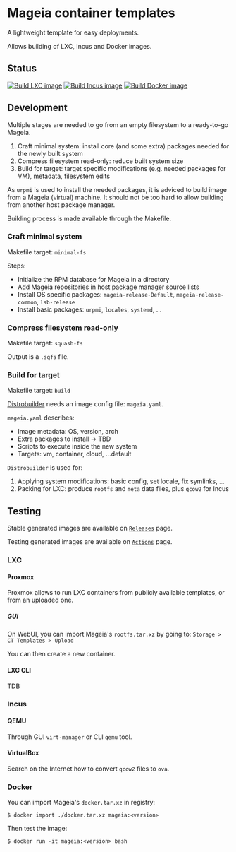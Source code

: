 # Mageia container templates
A lightweight template for easy deployments.

Allows building of LXC, Incus and Docker images.

## Status
[![Build LXC image](https://github.com/Chiogros/image-mageia/actions/workflows/build-lxc-image.yaml/badge.svg)](https://github.com/Chiogros/image-mageia/actions/workflows/build-lxc-image.yaml)
[![Build Incus image](https://github.com/Chiogros/image-mageia/actions/workflows/build-incus-image.yaml/badge.svg)](https://github.com/Chiogros/image-mageia/actions/workflows/build-incus-image.yaml)
[![Build Docker image](https://github.com/Chiogros/image-mageia/actions/workflows/build-docker-image.yaml/badge.svg)](https://github.com/Chiogros/image-mageia/actions/workflows/build-docker-image.yaml)

## Development
Multiple stages are needed to go from an empty filesystem to a ready-to-go Mageia.
1. Craft minimal system: install core (and some extra) packages needed for the newly built system
2. Compress filesystem read-only: reduce built system size
3. Build for target: target specific modifications (e.g. needed packages for VM), metadata, filesystem edits

As `urpmi` is used to install the needed packages, it is adviced to build image from a Mageia (virtual) machine.
It should not be too hard to allow building from another host package manager.

Building process is made available through the Makefile.

### Craft minimal system
Makefile target: `minimal-fs`

Steps:
- Initialize the RPM database for Mageia in a directory
- Add Mageia repositories in host package manager source lists
- Install OS specific packages: `mageia-release-Default`, `mageia-release-common`, `lsb-release`
- Install basic packages: `urpmi`, `locales`, `systemd`, ...

### Compress filesystem read-only
Makefile target: `squash-fs`

Output is a `.sqfs` file.

### Build for target
Makefile target: `build`

[Distrobuilder](https://linuxcontainers.org/distrobuilder/introduction/) needs an image config file: `mageia.yaml`.

`mageia.yaml` describes:
- Image metadata: OS, version, arch  
- Extra packages to install -> TBD
- Scripts to execute inside the new system
- Targets: vm, container, cloud, ...default

`Distrobuilder` is used for:
1. Applying system modifications: basic config, set locale, fix symlinks, ...
2. Packing for LXC: produce `rootfs` and `meta` data files, plus `qcow2` for Incus

## Testing
Stable generated images are available on [`Releases`](https://github.com/Chiogros/image-mageia/tags) page.

Testing generated images are available on [`Actions`](https://github.com/Chiogros/image-mageia/actions) page.

### LXC
#### Proxmox
Proxmox allows to run LXC containers from publicly available templates, or from an uploaded one.

##### GUI
On WebUI, you can import Mageia's `rootfs.tar.xz` by going to: `Storage > CT Templates > Upload`

You can then create a new container.

#### LXC CLI
TDB

### Incus
#### QEMU
Through GUI `virt-manager` or CLI `qemu` tool.

#### VirtualBox
Search on the Internet how to convert `qcow2` files to `ova`.

### Docker
You can import Mageia's `docker.tar.xz` in registry:
```Sh
$ docker import ./docker.tar.xz mageia:<version>
```

Then test the image:
```Sh
$ docker run -it mageia:<version> bash
```
